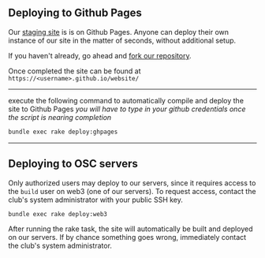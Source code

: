 ## Deploying to Github Pages


Our [staging site](https://osuosc.github.io/website/) is is on Github Pages.
Anyone can deploy their own instance of our site in the matter of seconds, without additional setup.

If you haven't already, go ahead and [fork our repository](https://help.github.com/articles/fork-a-repo/).


Once completed the site can be found at `https://<username>.github.io/website/`


---

execute the following command to automatically compile and deploy the site to Github Pages
*you will have to type in your github credentials once the script is nearing completion*

```bash
bundle exec rake deploy:ghpages
```

---


## Deploying to OSC servers

Only authorized users may deploy to our servers, since it requires access to the
`build` user on web3 (one of our servers). To request access, contact the club's
system administrator with your public SSH key.


```bash
bundle exec rake deploy:web3
```

After running the rake task, the site will automatically be built and deployed
on our servers. If by chance something goes wrong, immediately contact the
club's system administrator.
